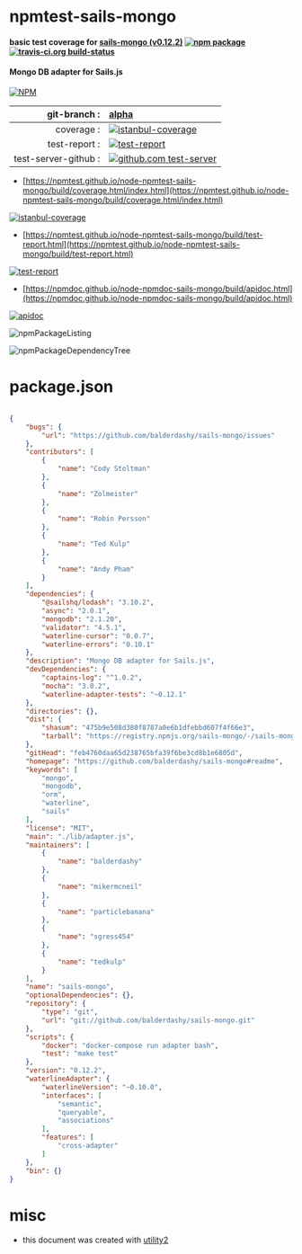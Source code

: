 # npmtest-sails-mongo

#### basic test coverage for  [sails-mongo (v0.12.2)](https://github.com/balderdashy/sails-mongo#readme)  [![npm package](https://img.shields.io/npm/v/npmtest-sails-mongo.svg?style=flat-square)](https://www.npmjs.org/package/npmtest-sails-mongo) [![travis-ci.org build-status](https://api.travis-ci.org/npmtest/node-npmtest-sails-mongo.svg)](https://travis-ci.org/npmtest/node-npmtest-sails-mongo)

#### Mongo DB adapter for Sails.js

[![NPM](https://nodei.co/npm/sails-mongo.png?downloads=true&downloadRank=true&stars=true)](https://www.npmjs.com/package/sails-mongo)

| git-branch : | [alpha](https://github.com/npmtest/node-npmtest-sails-mongo/tree/alpha)|
|--:|:--|
| coverage : | [![istanbul-coverage](https://npmtest.github.io/node-npmtest-sails-mongo/build/coverage.badge.svg)](https://npmtest.github.io/node-npmtest-sails-mongo/build/coverage.html/index.html)|
| test-report : | [![test-report](https://npmtest.github.io/node-npmtest-sails-mongo/build/test-report.badge.svg)](https://npmtest.github.io/node-npmtest-sails-mongo/build/test-report.html)|
| test-server-github : | [![github.com test-server](https://npmtest.github.io/node-npmtest-sails-mongo/GitHub-Mark-32px.png)](https://npmtest.github.io/node-npmtest-sails-mongo/build/app/index.html) | | build-artifacts : | [![build-artifacts](https://npmtest.github.io/node-npmtest-sails-mongo/glyphicons_144_folder_open.png)](https://github.com/npmtest/node-npmtest-sails-mongo/tree/gh-pages/build)|

- [https://npmtest.github.io/node-npmtest-sails-mongo/build/coverage.html/index.html](https://npmtest.github.io/node-npmtest-sails-mongo/build/coverage.html/index.html)

[![istanbul-coverage](https://npmtest.github.io/node-npmtest-sails-mongo/build/screenCapture.buildCi.browser.%252Ftmp%252Fbuild%252Fcoverage.lib.html.png)](https://npmtest.github.io/node-npmtest-sails-mongo/build/coverage.html/index.html)

- [https://npmtest.github.io/node-npmtest-sails-mongo/build/test-report.html](https://npmtest.github.io/node-npmtest-sails-mongo/build/test-report.html)

[![test-report](https://npmtest.github.io/node-npmtest-sails-mongo/build/screenCapture.buildCi.browser.%252Ftmp%252Fbuild%252Ftest-report.html.png)](https://npmtest.github.io/node-npmtest-sails-mongo/build/test-report.html)

- [https://npmdoc.github.io/node-npmdoc-sails-mongo/build/apidoc.html](https://npmdoc.github.io/node-npmdoc-sails-mongo/build/apidoc.html)

[![apidoc](https://npmdoc.github.io/node-npmdoc-sails-mongo/build/screenCapture.buildCi.browser.%252Ftmp%252Fbuild%252Fapidoc.html.png)](https://npmdoc.github.io/node-npmdoc-sails-mongo/build/apidoc.html)

![npmPackageListing](https://npmtest.github.io/node-npmtest-sails-mongo/build/screenCapture.npmPackageListing.svg)

![npmPackageDependencyTree](https://npmtest.github.io/node-npmtest-sails-mongo/build/screenCapture.npmPackageDependencyTree.svg)



# package.json

```json

{
    "bugs": {
        "url": "https://github.com/balderdashy/sails-mongo/issues"
    },
    "contributors": [
        {
            "name": "Cody Stoltman"
        },
        {
            "name": "Zolmeister"
        },
        {
            "name": "Robin Persson"
        },
        {
            "name": "Ted Kulp"
        },
        {
            "name": "Andy Pham"
        }
    ],
    "dependencies": {
        "@sailshq/lodash": "3.10.2",
        "async": "2.0.1",
        "mongodb": "2.1.20",
        "validator": "4.5.1",
        "waterline-cursor": "0.0.7",
        "waterline-errors": "0.10.1"
    },
    "description": "Mongo DB adapter for Sails.js",
    "devDependencies": {
        "captains-log": "^1.0.2",
        "mocha": "3.0.2",
        "waterline-adapter-tests": "~0.12.1"
    },
    "directories": {},
    "dist": {
        "shasum": "475b9e508d380f8787a0e6b1dfebbd607f4f66e3",
        "tarball": "https://registry.npmjs.org/sails-mongo/-/sails-mongo-0.12.2.tgz"
    },
    "gitHead": "feb4760daa65d238765bfa39f6be3cd8b1e6805d",
    "homepage": "https://github.com/balderdashy/sails-mongo#readme",
    "keywords": [
        "mongo",
        "mongodb",
        "orm",
        "waterline",
        "sails"
    ],
    "license": "MIT",
    "main": "./lib/adapter.js",
    "maintainers": [
        {
            "name": "balderdashy"
        },
        {
            "name": "mikermcneil"
        },
        {
            "name": "particlebanana"
        },
        {
            "name": "sgress454"
        },
        {
            "name": "tedkulp"
        }
    ],
    "name": "sails-mongo",
    "optionalDependencies": {},
    "repository": {
        "type": "git",
        "url": "git://github.com/balderdashy/sails-mongo.git"
    },
    "scripts": {
        "docker": "docker-compose run adapter bash",
        "test": "make test"
    },
    "version": "0.12.2",
    "waterlineAdapter": {
        "waterlineVersion": "~0.10.0",
        "interfaces": [
            "semantic",
            "queryable",
            "associations"
        ],
        "features": [
            "cross-adapter"
        ]
    },
    "bin": {}
}
```



# misc
- this document was created with [utility2](https://github.com/kaizhu256/node-utility2)
